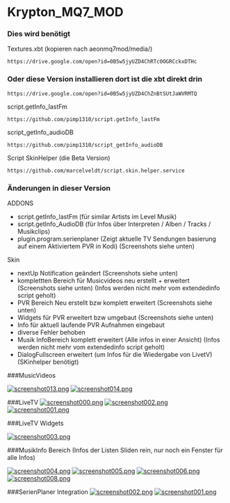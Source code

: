 # Krypton_MQ7_MOD

### Dies wird benötigt

Textures.xbt (kopieren nach aeonmq7mod/media/)
```
https://drive.google.com/open?id=0B5w5jyUZD4ChRTc0OGRCckxDTHc
```

### Oder diese Version installieren dort ist die xbt direkt drin 
```
https://drive.google.com/open?id=0B5w5jyUZD4ChZnBtSUtJaWVRMTQ
```


script.getInfo_lastFm
```
https://github.com/pimp1310/script.getInfo_lastFm
```

script_getInfo_audioDB
```
https://github.com/pimp1310/script_getInfo_audioDB
```

Script SkinHelper (die Beta Version)
```
https://github.com/marcelveldt/script.skin.helper.service
```

### Änderungen in dieser Version

ADDONS

- script.getInfo_lastFm (für similar Artists im Level Musik)
- script.getInfo_AudioDB (für Infos über Interpreten / Alben / Tracks / Musikclips)
- plugin.program.serienplaner (Zeigt aktuelle TV Sendungen basierung auf einem Aktiviertem PVR in Kodi) (Screenshots siehe unten)


Skin

- nextUp Notification geändert (Screenshots siehe unten)
- komplettten Bereich für Musicvideos neu erstellt + erweitert (Screenshots siehe unten) (Infos werden nicht mehr vom extendedinfo script geholt)
- PVR Bereich Neu erstellt bzw komplett erweitert (Screenshots siehe unten)
- Widgets für PVR erweitert bzw umgebaut (Screenshots siehe unten)
- Info für aktuell laufende PVR Aufnahmen eingebaut
- diverse Fehler behoben
- Musik InfoBereich komplett erweitert (Alle infos in einer Ansicht) (Infos werden nicht mehr vom extendedinfo script geholt)
- DialogFullscreen erweitert (um Infos für die Wiedergabe von LivetV) (SKinhelper benötigt)



###MusicVideos

[![screenshot013.png](https://s29.postimg.org/yqnxeg19j/screenshot013.png)](https://postimg.org/image/nebbwnskj/)
[![screenshot014.png](https://s28.postimg.org/cj3m1gq8d/screenshot014.png)](https://postimg.org/image/dldsk091l/)


###LiveTV
[![screenshot000.png](https://s23.postimg.org/tmrgoetcr/screenshot000.png)](https://postimg.org/image/4thwnrac7/)
[![screenshot002.png](https://s28.postimg.org/r3ivf1wml/screenshot002.png)](https://postimg.org/image/6je1gkgvd/)
[![screenshot001.png](https://s23.postimg.org/pn9hmuwp7/screenshot001.png)](https://postimg.org/image/534nodgxz/)


###LiveTV Widgets

[![screenshot003.png](https://s29.postimg.org/bi1hd0ouv/screenshot003.png)](https://postimg.org/image/dzd8ka8r7/)


###MusikInfo Bereich (Infos der Listen Sliden rein, nur noch ein Fenster für alle Infos)

[![screenshot004.png](https://s23.postimg.org/vgcdt2a2z/screenshot004.png)](https://postimg.org/image/ddjb1ue87/)
[![screenshot005.png](https://s30.postimg.org/usexm0xup/screenshot005.png)](https://postimg.org/image/yos9i0iu5/)
[![screenshot006.png](https://s23.postimg.org/k59q4p37v/screenshot006.png)](https://postimg.org/image/jfqxsc2o7/)
[![screenshot008.png](https://s24.postimg.org/b2os4cwyd/screenshot008.png)](https://postimg.org/image/cuhqz9gb5/)


###SerienPlaner Integration
[![screenshot002.png](https://s24.postimg.org/ywrnfp7n9/screenshot002.png)](https://postimg.org/image/ywrnfp7n5/)
[![screenshot001.png](https://s24.postimg.org/qxmc0bhd1/screenshot001.png)](https://postimg.org/image/9x3frn4bl/)
